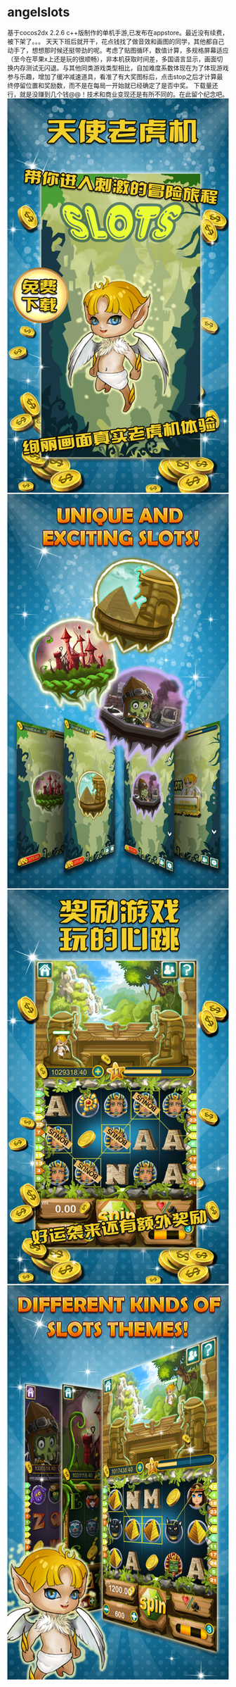 # angelslots
基于cocos2dx 2.2.6  c++版制作的单机手游,已发布在appstore。最近没有续费，被下架了。。。
天天下班后就开干，花点钱找了做音效和画图的同学，其他都自己动手了，想想那时候还挺带劲的呢。考虑了贴图循环，数值计算，多规格屏幕适应（至今在苹果x上还是玩的很顺畅），非本机获取时间差，多国语言显示，画面切换内存测试无闪退。与其他同类游戏类型相比，自加难度系数体现在为了体现游戏参与乐趣，增加了缓冲减速道具，看准了有大奖图标后，点击stop之后才计算最终停留位置和奖励数，而不是在每局一开始就已经确定了是否中奖。
下载量还行，就是没赚到几个钱@@！技术和商业变现还是有所不同的。在此留个纪念吧。
 ![image](https://github.com/newy/AngelSlots/blob/master/img/0x0ss-6.jpg)
 ![image](https://github.com/newy/AngelSlots/blob/master/img/0x0ss-2.jpg)
 ![image](https://github.com/newy/AngelSlots/blob/master/img/0x0ss-9.jpg)
 ![image](https://github.com/newy/AngelSlots/blob/master/img/0x0ss-3.jpg)
